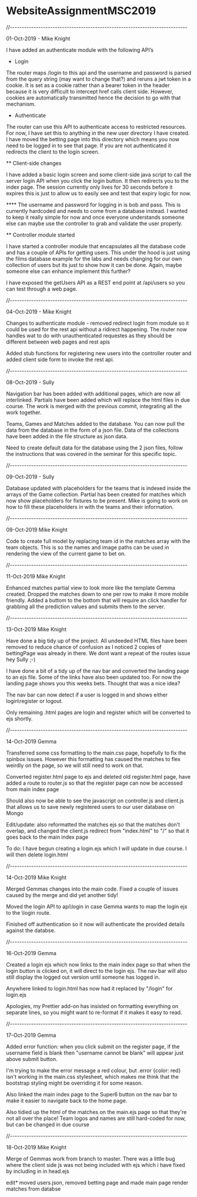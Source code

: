 # WebsiteAssignmentMSC2019

//---------------------------------------------------------------------------

01-Oct-2019 - Mike Knight

I have added an authenticate module with the following API’s

- Login

The router maps /login to this api and the username and password is parsed from the query string (may want to change that?) and reruns a jwt token in a cookie. It is set as a cookie rather than a bearer token in the header because it is very difficult to intercept href calls client side. However, cookies are automatically transmitted hence the decision to go with that mechanism.

- Authenticate

The router can use this API to authenticate access to restricted resources. For now, I have set this to anything in the new user directory I have created. I have moved the betting page into this directory which means you now need to be logged in to see that page. If you are not authenticated it redirects the client to the login screen.

\*\* Client-side changes

I have added a basic login screen and some client-side java script to call the server login API when you click the login button. It then redirects you to the index page. The session currently only lives for 30 seconds before it expires this is just to allow us to easily see and test that expiry logic for now.

\*\*\*\* The username and password for logging in is bob and pass. This is currently hardcoded and needs to come from a database instead. I wanted to keep it really simple for now and once everyone understands someone else can maybe use the controller to grab and validate the user properly.

\*\* Controller module started

I have started a controller module that encapsulates all the database code and has a couple of APIs for getting users. This under the hood is just using the films database example for the labs and needs changing for our own collection of users but its just to show how it can be done. Again, maybe someone else can enhance implement this further?

I have exposed the getUsers API as a REST end point at /api/users so you can test through a web page.

//---------------------------------------------------------------------------

04-Oct-2019 - Mike Knight

Changes to authenticate module - removed redirect login from module so it could be used for the rest api without a ridirect happening. The router now handles wat to do with unauthenticated requestes as they should be different between web pages and rest apis

Added stub functions for registering new users into the controller router and added client side form to invoke the rest api.

//---------------------------------------------------------------------------

08-Oct-2019 - Sully

Navigation bar has been added with additional pages, which are now all interlinked. Partials have been added which will replace the html files in due course. The work is merged with the previous commit, integrating all the work together.

Teams, Games and Matches added to the database. You can now pull the data from the database in the form of a json file. Data of the collections have been added in the file structure as json data.

Need to create default data for the database using the 2 json files, follow the instructions that was covered in the seminar for this specific topic.

//---------------------------------------------------------------------------

09-Oct-2019 - Sully

Database updated with placeholders for the teams that is indexed inside the arrays of the Game collection. Partial has been created for matches which now show placeholders for fixtures to be present. Mike is going to work on how to fill these placeholders in with the teams and their information.

//---------------------------------------------------------------------------

09-Oct-2019 Mike Knight

Code to create full model by replacing team id in the matches array with the team objects. This is so the names and image paths can be used in rendering the view of the current game to bet on.

//---------------------------------------------------------------------------

11-Oct-2019 Mike Knight

Enhanced matches partial view to look more like the template Gemma created. Dropped the matches down to one per row to make it more mobile friendly. Added a buttom to the bottom that will require an click handler for grabbing all the prediction values and submits them to the server.

//---------------------------------------------------------------------------

13-Oct-2019 Mike Knight

Have done a big tidy up of the project. All undeeded HTML files have been removed to reduce chance of confusion as I noticed 2 copies of bettingPage was already in there. We dont want a repeat of the routes issue hey Sully ;-)

I have done a bit of a tidy up of the nav bar and converted the landing page to an ejs file. Some of the links have also been updated too. For now the landing page shows you this weeks bets. Thought that was a nice idea?

The nav bar can now detect if a user is logged in and shows either login\register or logout.

Only remaining .html pages are login and register which will be converted to ejs shortly.

//---------------------------------------------------------------------------

14-Oct-2019 Gemma

Transferred some css formatting to the main.css page, hopefully to fix the spinbox issues. However this formatting has caused the matches to flex weirdly on the page, so we will still need to work on that.

Converted register.html page to ejs and deleted old register.html page, have added a route to router.js so that the register page can now be accessed from main index page

Should also now be able to see the javascript on controller.js and client.js that allows us to save newly registered users to our user database on Mongo

Edit/update: also reformatted the matches ejs so that the matches don't overlap, and changed the client.js redirect from "index.html" to "/" so that it goes back to the main index page

To do: I have begun creating a login.ejs which I will update in due course. I will then delete login.html

//---------------------------------------------------------------------------

14-Oct-2019 Mike Knight

Merged Gemmas changes into the main code. Fixed a couple of issues caused by the merge and did yet another tidy!

Moved the login API to api\login in case Gemma wants to map the login ejs to the \login route.

Finished off authentication so it now will authenticate the provided details against the databse.

//---------------------------------------------------------------------------

16-Oct-2019 Gemma

Created a login ejs which now links to the main index page so that when the login button is clicked on, it will direct to the login ejs. The nav bar will also still display the logged out version until someone has logged in.

Anywhere linked to login.html has now had it replaced by "/login" for login.ejs

Apologies, my Prettier add-on has insisted on formatting everything on separate lines, so you might want to re-format if it makes it easy to read.

//---------------------------------------------------------------------------

17-Oct-2019 Gemma

Added error function: when you click submit on the register page, if the username field is blank then "username cannot be blank" will appear just above submit button.

I'm trying to make the error message a red colour, but .error {color: red} isn't working in the main.css stylesheet, which makes me think that the bootstrap styling might be overriding it for some reason.

Also linked the main index page to the Super6 button on the nav bar to make it easier to navigate back to the home page.

Also tidied up the html of the matches on the main.ejs page so that they're not all over the place! Team logos and names are still hard-coded for now, but can be changed in due course

//---------------------------------------------------------------------------

18-Oct-2019 Mike Knight

Merge of Gemmas work from branch to master. There was a little bug where the client side js was not being included with ejs which i have fixed by including in in head.ejs

edit* moved users.json, removed betting page and made main page render matches from databse

